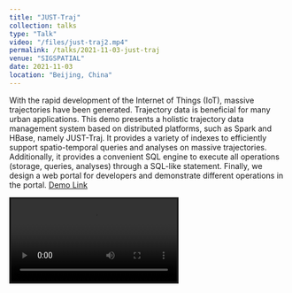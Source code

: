 ```yaml
---
title: "JUST-Traj"
collection: talks
type: "Talk"
video: "/files/just-traj2.mp4"
permalink: /talks/2021-11-03-just-traj
venue: "SIGSPATIAL"
date: 2021-11-03
location: "Beijing, China"
---
```


With the rapid development of the Internet of Things (IoT), massive trajectories have been generated. Trajectory data is beneficial for many urban applications. This demo presents a holistic trajectory data management system based on distributed platforms, such as Spark and HBase, namely JUST-Traj. It provides a variety of indexes to efficiently support spatio-temporal queries and analyses on massive trajectories. Additionally, it provides a convenient SQL engine to execute all operations (storage, queries, analyses) through a SQL-like statement. Finally, we design a web portal for developers and demonstrate different operations in the portal. [Demo Link](http://just-traj.urban-computing.com/)

<video  controls="controls" src="https://huajunge.github.io/academicpages/files/just-traj2.mp4" style="border-style:solid"></video>
